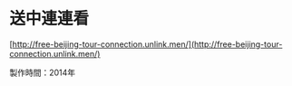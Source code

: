# 送中連連看

[http://free-beijing-tour-connection.unlink.men/](http://free-beijing-tour-connection.unlink.men/)

製作時間：2014年

